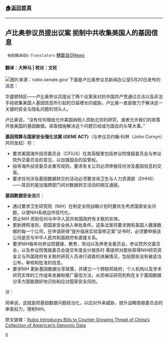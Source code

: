 ###  [:house:返回首頁](https://github.com/ourhimalayas/txt)
---

## 卢比奥参议员提出议案 扼制中共收集美国人的基因信息
` 秘密翻译组G-Translators` [轉載自GNews](https://gnews.org/zh-hans/1262402/)

#### 翻译：大种马 | 校对：文旺
![]()![](https://gnews-media-offload.s3.amazonaws.com/wp-content/uploads/2021/05/21121746/rubio.jpg)图片来源：rubio.senate.gov/
下面是卢比奥参议员新闻办公室5月20日发布的消息：

华盛顿特区——卢比奥参议员提出了两个议案来对抗中国共产党通过合法以及非法手段收集美国人基因信息所引起的日益增长的威胁。卢比奥一直是致力于解决这一关键的安全与隐私问题的领头人。

卢比奥说，“没有任何理由允许美国纳税人资助北京的研究，或者允许我们的政策开放美国的基因数据。采取措施解决这个问题已经成为国会的头等大事。”

**基因预算与国家安全强化法案 (GENE ACT)**（与参议员约翰·科林（John Cornyn）共同发起）将：

- 要求美国海外投资委员会（CFIUS）在其简报里包括参议院情报委员会与参议院外交委员会的意见，以加强国会的监管权。
- 指导海外投资委员会重写规则，要求有关公司必须申报任何涉及基因信息的交易。
- 要求任何涉及基因数据转交的活动必须要咨询卫生与人力资源部（DHHS）——其目的是加强跨部门间对数据转交活动的相互通报。


**基因数据安全法**将：

- 通过要求卫生研究院（NIH）在制定全院战略计划时要优先考虑国家安全问题，以使NIH系统运作现代化。
- 禁止NIH 资助任何与中华人民共和国政府有关联的实体。
- 更新牌照准则，把国家安全纳入审批条件。这条法案将要求拥有美国人健康数据的每一个公司，在申请获得“提升临床实验室修正案”证书时，必须要申报该公司是否与中华人民共和国政府有直接关系。
- 要求NIH每年向参议院健康，教育，劳动以及养老金委员会，参议院外交委员会，以及参议院情报委员会提交年度会计报告时 需提供对那些获得NIH研究资金又与外国政府有关联的研究人员进行调查的进展情况，包括那些没有被适当公布，审核和批准的信息。
- 要求NIH 更新基因数据分享政策，并建立一个跨联邦政府，个人机构以及学术研究实体的工作组来发展和推广最佳方法，从而保证研究机构在关于基因数据分享方面能跟好地识别和应对国家安全风险。


评：

简单说，这就是把基因数据问题政治化，以应对外来威胁，提升战略情报委员会的审查权力，限制NIH。

原文链接：[Rubio Introduces Bills to Counter Growing Threat of China’s Collection of American’s Genomic Data](https://www.rubio.senate.gov/public/index.cfm/2021/5/rubio-introduces-bills-to-counter-growing-threat-of-china-s-collection-of-american-s-genomic-data)

0
